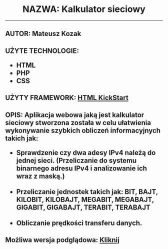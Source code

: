 <center><h1>NAZWA: Kalkulator sieciowy</h1></center>
<hr />
<h2>AUTOR: Mateusz Kozak</h2>
<h2>UŻYTE TECHNOLOGIE: 
<ul>
<li>HTML</li>
<li>PHP</li>
<li>CSS</li>
</ul>
</h2>
<h2>UŻYTY FRAMEWORK:  <a href="http://www.99lime.com/" target="_blank">HTML KickStart</a></h2>
<h2>OPIS:  Aplikacja webowa jaką jest kalkulator sieciowy stworzona została w celu ułatwienia wykonywanie szybkich obliczeń informacyjnych takich jak:
<ul>
<li>Sprawdzenie czy dwa adesy IPv4 należą do jednej sieci. (Przeliczanie do systemu binarnego adresu IPv4 i analizowanie ich wraz z maską.)</li><br />
<li>Przeliczanie jednostek takich jak: BIT, BAJT, KILOBIT, KILOBAJT, MEGABIT, MEGABAJT, GIGABIT, GIGABAJT, TERABIT, TERABAJT</li><br />
<li>Obliczanie prędkości transferu danych.</li>
</ul>
</h2>
<h2>Możliwa wersja podglądowa: <a href="http://kalkulatorsieci.5v.pl/kal/" target="_blank">Kliknij</a></h2
